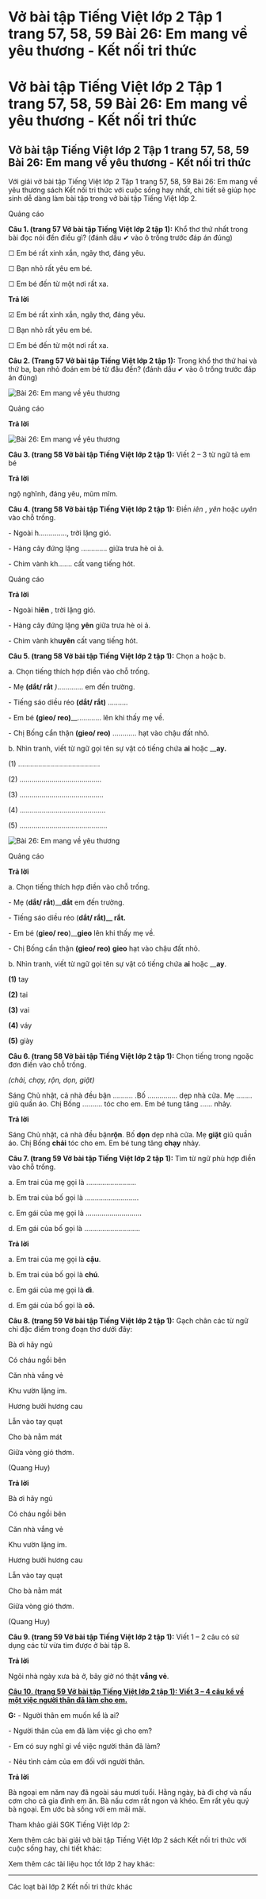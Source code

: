 # Vở bài tập Tiếng Việt lớp 2 Tập 1 trang 57, 58, 59 Bài 26: Em mang về yêu thương - Kết nối tri thức

# Vở bài tập Tiếng Việt lớp 2 Tập 1 trang 57, 58, 59 Bài 26: Em mang về yêu thương - Kết nối tri thức

## Vở bài tập Tiếng Việt lớp 2 Tập 1 trang 57, 58, 59 Bài 26: Em mang về yêu thương - Kết nối tri thức

Với giải vở bài tập Tiếng Việt lớp 2 Tập 1 trang 57, 58, 59 Bài 26: Em mang về yêu thương sách Kết nối tri thức với cuộc sống hay nhất, chi tiết sẽ giúp học sinh dễ dàng làm bài tập trong vở bài tập Tiếng Việt lớp 2.

Quảng cáo

**Câu 1. (trang 57 Vở bài tập Tiếng Việt lớp 2 tập 1):** Khổ thơ thứ nhất trong bài đọc nói đến điều gì? (đánh dấu ✔ vào ô trống trước đáp án đúng)

☐ Em bé rất xinh xắn, ngây thơ, đáng yêu.

☐ Bạn nhỏ rất yêu em bé.

☐ Em bé đến từ một nơi rất xa.

**Trả lời**

☑ Em bé rất xinh xắn, ngây thơ, đáng yêu.

☐ Bạn nhỏ rất yêu em bé.

☐ Em bé đến từ một nơi rất xa.

**Câu 2. (Trang 57 Vở bài tập Tiếng Việt lớp 2 tập 1):** Trong khổ thơ thứ hai và thứ ba, bạn nhỏ đoán em bé từ đâu đến? (đánh dấu ✔ vào ô trống trước đáp án đúng)

![Bài 26: Em mang về yêu thương](https://vietjack.com/vbt-tieng-viet-2-kn/images/bai-26-em-mang-ve-yeu-thuong-34429.png)

Quảng cáo

**Trả lời**

![Bài 26: Em mang về yêu thương](https://vietjack.com/vbt-tieng-viet-2-kn/images/bai-26-em-mang-ve-yeu-thuong-34430.png)

**Câu 3. (trang 58 Vở bài tập Tiếng Việt lớp 2 tập 1):** Viết 2 – 3 từ ngữ tả em bé

**Trả lời**

ngộ nghĩnh, đáng yêu, mũm mĩm.

**Câu 4. (trang 58 Vở bài tập Tiếng Việt lớp 2 tập 1):** Điền _iên_ , _yên_ hoặc _uyên_ vào chỗ trống.

\- Ngoài h.............., trời lặng gió.

\- Hàng cây đứng lặng ............. giữa trưa hè oi ả.

\- Chim vành kh....... cất vang tiếng hót.

Quảng cáo

**Trả lời**

\- Ngoài h**iên** , trời lặng gió.

\- Hàng cây đứng lặng **yên** giữa trưa hè oi ả.

\- Chim vành kh**uyên** cất vang tiếng hót.

**Câu 5. (trang 58 Vở bài tập Tiếng Việt lớp 2 tập 1):** Chọn a hoặc b.

a. Chọn tiếng thích hợp điền vào chỗ trống.

\- Mẹ **(dắt/ rắt** _)_............. em đến trường.

\- Tiếng sáo diều réo **(dắt/ rắt)** ..........

\- Em bé **(gieo/ reo)**__............ lên khi thấy mẹ về.

\- Chị Bống cẩn thận **(gieo/ reo)** ………… hạt vào chậu đất nhỏ.

b. Nhìn tranh, viết từ ngữ gọi tên sự vật có tiếng chứa **ai** hoặc __**ay.**

(1) .........................................

(2) .........................................

(3) ..........................................

(4) ...........................................

(5) ............................................

![Bài 26: Em mang về yêu thương](https://vietjack.com/vbt-tieng-viet-2-kn/images/bai-26-em-mang-ve-yeu-thuong-34431.png)

Quảng cáo

**Trả lời**

a. Chọn tiếng thích hợp điền vào chỗ trống.

\- Mẹ (**dắt/ rắt**)__**dắt** em đến trường.

\- Tiếng sáo diều réo (**dắt/ rắt)__ rắt.**

\- Em bé (**gieo/ reo**)__**gieo** lên khi thấy mẹ về.

\- Chị Bống cẩn thận **(gieo/ reo)** **gieo** hạt vào chậu đất nhỏ.

b. Nhìn tranh, viết từ ngữ gọi tên sự vật có tiếng chứa **ai** hoặc __**ay**.

**(1)** tay

**(2)** tai

**(3)** vai

**(4)** váy

**(5)** giày 

**Câu 6. (trang 58 Vở bài tập Tiếng Việt lớp 2 tập 1):** Chọn tiếng trong ngoặc đơn điền vào chỗ trống.

_(chải, chạy, rộn, dọn, giặt)_

Sáng Chủ nhật, cả nhà đều bận .......... .Bố ............... dẹp nhà cửa. Mẹ ........ giũ quần áo. Chị Bống .......... tóc cho em. Em bé tung tăng ...... nhảy.

**Trả lời**

Sáng Chủ nhật, cả nhà đều bận**rộn**. Bố **dọn** dẹp nhà cửa. Mẹ **giặt** giũ quần áo. Chị Bống **chải** tóc cho em. Em bé tung tăng **chạy** nhảy.

**Câu 7. (trang 59 Vở bài tập Tiếng Việt lớp 2 tập 1):** Tìm từ ngữ phù hợp điền vào chỗ trống.

a. Em trai của mẹ gọi là .........................

b. Em trai của bố gọi là ...........................

c. Em gái của mẹ gọi là ............................

d. Em gái của bố gọi là ............................

**Trả lời**

a. Em trai của mẹ gọi là **cậu**.

b. Em trai của bố gọi là **chú**.

c. Em gái của mẹ gọi là **dì**.

d. Em gái của bố gọi là **cô.**

**Câu 8. (trang 59 Vở bài tập Tiếng Việt lớp 2 tập 1):** Gạch chân các từ ngữ chỉ đặc điểm trong đoạn thơ dưới đây:

Bà ơi hãy ngủ

Có cháu ngồi bên

Căn nhà vắng vẻ

Khu vườn lặng im.

  


Hương bưởi hương cau

Lẫn vào tay quạt

Cho bà nằm mát

Giữa vòng gió thơm.

(Quang Huy)

**Trả lời**

Bà ơi hãy ngủ

Có cháu ngồi bên

Căn nhà vắng vẻ

Khu vườn lặng im.

  


Hương bưởi hương cau

Lẫn vào tay quạt

Cho bà nằm mát

Giữa vòng gió thơm.

(Quang Huy)

**Câu 9. (trang 59 Vở bài tập Tiếng Việt lớp 2 tập 1):** Viết 1 – 2 câu có sử dụng các từ vừa tìm được ở bài tập 8.

**Trả lời**

Ngôi nhà ngày xưa bà ở, bây giờ nó thật **vắng vẻ**.

[**Câu 10. (trang 59 Vở bài tập Tiếng Việt lớp 2 tập 1): Viết 3 – 4 câu kể về một việc người thân đã làm cho em.**](https://vietjack.com/vbt-tieng-viet-2-kn/viet-3-4-cau-ke-ve-mot-viec-nguoi-than-da-lam-cho-em-vm.jsp)

**G:** \- Người thân em muốn kể là ai?

\- Người thân của em đã làm việc gì cho em?

\- Em có suy nghĩ gì về việc người thân đã làm?

\- Nêu tình cảm của em đối với người thân.

**Trả lời**

Bà ngoại em năm nay đã ngoài sáu mươi tuổi. Hằng ngày, bà đi chợ và nấu cơm cho cả gia đình em ăn. Bà nấu cơm rất ngon và khéo. Em rất yêu quý bà ngoại. Em ước bà sống với em mãi mãi.

Tham khảo giải SGK Tiếng Việt lớp 2:

Xem thêm các bài giải vở bài tập Tiếng Việt lớp 2 sách Kết nối tri thức với cuộc sống hay, chi tiết khác:

Xem thêm các tài liệu học tốt lớp 2 hay khác:

* * *

Các loạt bài lớp 2 Kết nối tri thức khác

